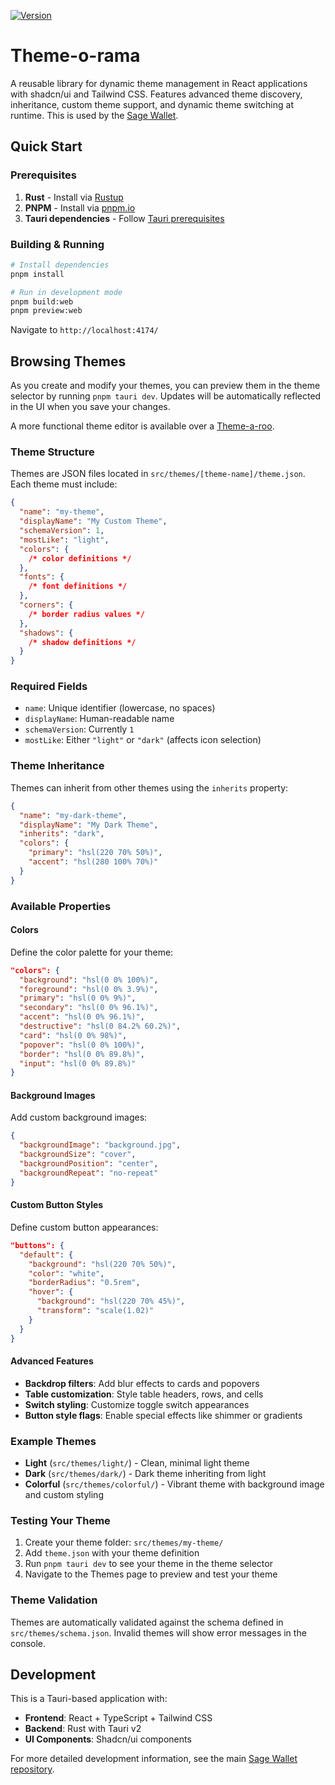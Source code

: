 <a href="https://www.npmjs.com/package/theme-o-rama"><img src="https://img.shields.io/npm/v/theme-o-rama.svg?sanitize=true" alt="Version"></a>

# Theme-o-rama

A reusable library for dynamic theme management in React applications with shadcn/ui and Tailwind CSS. Features advanced theme discovery, inheritance, custom theme support, and dynamic theme switching at runtime. This is used by the [Sage Wallet](https://github.com/Chia-Network/sage-wallet).

## Quick Start

### Prerequisites

1. **Rust** - Install via [Rustup](https://rustup.rs)
2. **PNPM** - Install via [pnpm.io](https://pnpm.io/installation)
3. **Tauri dependencies** - Follow [Tauri prerequisites](https://v2.tauri.app/start/prerequisites/)

### Building & Running

```bash
# Install dependencies
pnpm install

# Run in development mode
pnpm build:web
pnpm preview:web
```

Navigate to `http://localhost:4174/`

## Browsing Themes

As you create and modify your themes, you can preview them in the theme selector by running `pnpm tauri dev`. Updates will be automatically reflected in the UI when you save your changes.

A more functional theme editor is available over a [Theme-a-roo](https://github.com/dkackman/theme-a-roo).

### Theme Structure

Themes are JSON files located in `src/themes/[theme-name]/theme.json`. Each theme must include:

```json
{
  "name": "my-theme",
  "displayName": "My Custom Theme",
  "schemaVersion": 1,
  "mostLike": "light",
  "colors": {
    /* color definitions */
  },
  "fonts": {
    /* font definitions */
  },
  "corners": {
    /* border radius values */
  },
  "shadows": {
    /* shadow definitions */
  }
}
```

### Required Fields

- `name`: Unique identifier (lowercase, no spaces)
- `displayName`: Human-readable name
- `schemaVersion`: Currently `1`
- `mostLike`: Either `"light"` or `"dark"` (affects icon selection)

### Theme Inheritance

Themes can inherit from other themes using the `inherits` property:

```json
{
  "name": "my-dark-theme",
  "displayName": "My Dark Theme",
  "inherits": "dark",
  "colors": {
    "primary": "hsl(220 70% 50%)",
    "accent": "hsl(280 100% 70%)"
  }
}
```

### Available Properties

#### Colors

Define the color palette for your theme:

```json
"colors": {
  "background": "hsl(0 0% 100%)",
  "foreground": "hsl(0 0% 3.9%)",
  "primary": "hsl(0 0% 9%)",
  "secondary": "hsl(0 0% 96.1%)",
  "accent": "hsl(0 0% 96.1%)",
  "destructive": "hsl(0 84.2% 60.2%)",
  "card": "hsl(0 0% 98%)",
  "popover": "hsl(0 0% 100%)",
  "border": "hsl(0 0% 89.8%)",
  "input": "hsl(0 0% 89.8%)"
}
```

#### Background Images

Add custom background images:

```json
{
  "backgroundImage": "background.jpg",
  "backgroundSize": "cover",
  "backgroundPosition": "center",
  "backgroundRepeat": "no-repeat"
}
```

#### Custom Button Styles

Define custom button appearances:

```json
"buttons": {
  "default": {
    "background": "hsl(220 70% 50%)",
    "color": "white",
    "borderRadius": "0.5rem",
    "hover": {
      "background": "hsl(220 70% 45%)",
      "transform": "scale(1.02)"
    }
  }
}
```

#### Advanced Features

- **Backdrop filters**: Add blur effects to cards and popovers
- **Table customization**: Style table headers, rows, and cells
- **Switch styling**: Customize toggle switch appearances
- **Button style flags**: Enable special effects like shimmer or gradients

### Example Themes

- **Light** (`src/themes/light/`) - Clean, minimal light theme
- **Dark** (`src/themes/dark/`) - Dark theme inheriting from light
- **Colorful** (`src/themes/colorful/`) - Vibrant theme with background image and custom styling

### Testing Your Theme

1. Create your theme folder: `src/themes/my-theme/`
2. Add `theme.json` with your theme definition
3. Run `pnpm tauri dev` to see your theme in the theme selector
4. Navigate to the Themes page to preview and test your theme

### Theme Validation

Themes are automatically validated against the schema defined in `src/themes/schema.json`. Invalid themes will show error messages in the console.

## Development

This is a Tauri-based application with:

- **Frontend**: React + TypeScript + Tailwind CSS
- **Backend**: Rust with Tauri v2
- **UI Components**: Shadcn/ui components

For more detailed development information, see the main [Sage Wallet repository](https://github.com/Chia-Network/sage-wallet).
